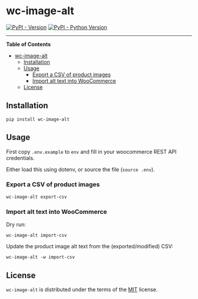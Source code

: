 # wc-image-alt

[![PyPI - Version](https://img.shields.io/pypi/v/wc-image-alt.svg)](https://pypi.org/project/wc-image-alt)
[![PyPI - Python Version](https://img.shields.io/pypi/pyversions/wc-image-alt.svg)](https://pypi.org/project/wc-image-alt)

-----

**Table of Contents**

- [wc-image-alt](#wc-image-alt)
  - [Installation](#installation)
  - [Usage](#usage)
    - [Export a CSV of product images](#export-a-csv-of-product-images)
    - [Import alt text into WooCommerce](#import-alt-text-into-woocommerce)
  - [License](#license)

## Installation

```console
pip install wc-image-alt
```

## Usage

First copy `.env.example` to `env` and fill in your woocommerce REST API
credentials.

Either load this using dotenv, or source the file (`source .env`).

### Export a CSV of product images

`wc-image-alt export-csv`

### Import alt text into WooCommerce

Dry run:

`wc-image-alt import-csv`

Update the product image alt text from the (exported/modified) CSV:

`wc-image-alt -w import-csv`


## License

`wc-image-alt` is distributed under the terms of the [MIT](https://spdx.org/licenses/MIT.html) license.
